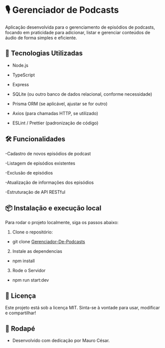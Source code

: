 # 🎙️  Gerenciador de Podcasts

 Aplicação desenvolvida para o gerenciamento de episódios de podcasts, focando em praticidade para adicionar, listar e gerenciar conteúdos de áudio de forma simples e eficiente.

## 🚀 Tecnologias Utilizadas
* Node.js

* TypeScript

* Express

* SQLite (ou outro banco de dados relacional, conforme necessidade)

* Prisma ORM (se aplicável, ajustar se for outro)

* Axios (para chamadas HTTP, se utilizado)

* ESLint / Prettier (padronização de código)

## 🛠️ Funcionalidades

-Cadastro de novos episódios de podcast

-Listagem de episódios existentes

-Exclusão de episódios

-Atualização de informações dos episódios

-Estruturação de API RESTful

## 📦 Instalação e execução local

Para rodar o projeto localmente, siga os passos abaixo:

1. Clone o repositório:

* git clone [Gerenciador-De-Podcasts](https://github.com/Maurocesar12/Gerenciador-De-Podcasts.git)

2. Instale as dependencias

* npm install

3. Rode o Servidor

* npm run start:dev

## 📝 Licença
 Este projeto está sob a licença MIT.
 Sinta-se à vontade para usar, modificar e compartilhar!

## 🚀 Rodapé
* Desenvolvido com dedicação por Mauro César.
